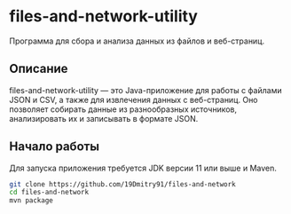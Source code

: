 # files-and-network-utility
Программа для сбора и анализа данных из файлов и веб-страниц.

## Описание
files-and-network-utility — это Java-приложение для работы с файлами JSON и CSV, а также для извлечения данных с веб-страниц. Оно позволяет собирать данные из разнообразных источников, анализировать их и записывать в формате JSON.

## Начало работы
Для запуска приложения требуется JDK версии 11 или выше и Maven.

```bash
git clone https://github.com/19Dmitry91/files-and-network
cd files-and-network
mvn package
